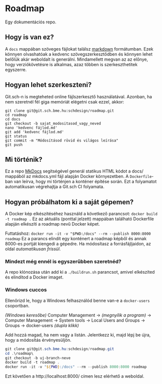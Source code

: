 # Roadmap

Egy dokumentációs repo.

## Hogy is van ez?
A `docs` mappában szöveges fájlokat találsz 
[markdown](https://www.markdownguide.org/cheat-sheet/) formátumban.
Ezek könnyen olvashatóak a kedvenc szövegszerkesztődben és könnyen lehet
belőlük akár weboldalt is generálni. Mindamellett megvan az az előnye,
hogy verziókövetésre is alkalmas, azaz többen is szerkeszthetitek
egyszerre.

## Hogyan lehet szerkeszteni?
Git.sch-n is megteheted online fájlszerkesztő használatával. Azonban, ha nem
szeretnél fél giga memóriát elégetni csak ezzel, akkor:
```
git clone git@git.sch.bme.hu:schdesign/roadmap.git
cd roadmap
cd docs
git checkout -b sajat_modositasod_vagy_neved
nano 'kedvenc fájlod.md'
git add 'kedvenc fájlod.md'
git status
git commit -m "Módosításod rövid és világos leírása"
git push
```

## Mi történik?
Ez a repo [MkDocs](https://www.mkdocs.org/) segítségével generál statikus HTML
kódot a docs/ mappából az mkdocs.yml fájl alapján Docker környezetben. A
`Dockerfile`-ban van leírva, hogy mi történjen a konténer építése során.
Ezt a folyamatot automatikusan végrehajtja a Git.sch CI folyamata.

## Hogyan próbálhatom ki a saját gépemen?
A Docker kép elkészítéséhez használd a következő parancsot: `docker build -t
roadmap .` Ez az aktuális (ponttal jelzett) mappában található Dockerfile
alapján elkészíti a roadmap nevű Docker képet.

Futtatáshoz:
`docker run -it -v "$PWD:/docs" --rm --publish 8000:8000 roadmap`
Ez a parancs elindít egy konténert a roadmap képből és annak 8000-es portját 
kiengedi a gépedre. Ha módosítasz a forrásfájljaidon, az oldal *automatikusan
frissül*.

### Mindezt még ennél is egyszerűbben szeretnéd?
A repo klónozása után add ki a `./buildrun.sh` parancsot, amivel elkészíted és
elindítod a Docker imaget.


### Windows cuccos

Ellenőrizd le, hogy a Windows felhasználód benne van-e a `docker-users` csoportban.

*(Windows keresőbe)* Computer Management -> *(megnyílik a program)* -> Computer Management -> System tools -> Local Users and Groups -> Groups -> docker-users *(dupla klikk)*

Add hozzá magad, ha nem vagy a listán. Jelentkezz ki, majd lépj be újra, hogy a módosítás érvényesüljön.

``` PowerShell
git clone git@git.sch.bme.hu:schdesign/roadmap.git
cd .\roadmap\
git checkout -b uj-branch-neve
docker build -t roadmap .
docker run -it -v "${PWD}:/docs" --rm --publish 8000:8000 roadmap
```

Ezt követően a http://localhost:8000/ címen lesz elérhető a weboldal.